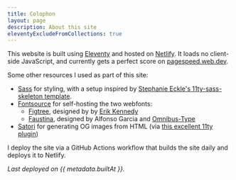 ```yaml
---
title: Colophon
layout: page
description: About this site
eleventyExcludeFromCollections: true
---
```


This website is built using [Eleventy](https://11ty.dev) and hosted on
[Netlify](https://netlify.com). It loads no client-side JavaScript, and
currently gets a perfect score on
[pagespeed.web.dev](https://pagespeed.web.dev).

Some other resources I used as part of this site:

* [Sass](https://sass-lang.com/) for styling, with a setup inspired by
  [Stephanie Eckle's 11ty-sass-skeleton template](https://github.com/5t3ph/11ty-sass-skeleton).
* [Fontsource](https://fontsource.org) for self-hosting the two webfonts:
  * [Figtree](https://www.erikdkennedy.com/projects/figtree.html), designed by
    by [Erik Kennedy](https://www.erikdkennedy.com/)
  * [Faustina](https://www.omnibus-type.com/fonts/faustina/), designed by
    Alfonso Garcia and [Omnibus-Type](https://www.omnibus-type.com/)
* [Satori](https://github.com/vercel/satori) for generating OG images from HTML
  (via
  [this excellent 11ty plugin](https://www.npmjs.com/package/eleventy-plugin-og-image))

I deploy the site via a GitHub Actions workflow that builds the site daily and
deploys it to Netlify.

_Last deployed on {{ metadata.builtAt }}._
